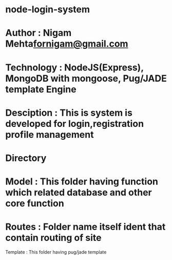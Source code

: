 # node-login-system
# Author : Nigam Mehta<fornigam@gmail.com>
# Technology : NodeJS(Express), MongoDB with mongoose, Pug/JADE template Engine
# Desciption : This is system is developed for login,registration profile management


Directory
==========================
Model : This folder having function which related database and other core function
==========================
Routes : Folder name itself ident that contain routing of site
==========================
Template : This folder having pug/jade template



